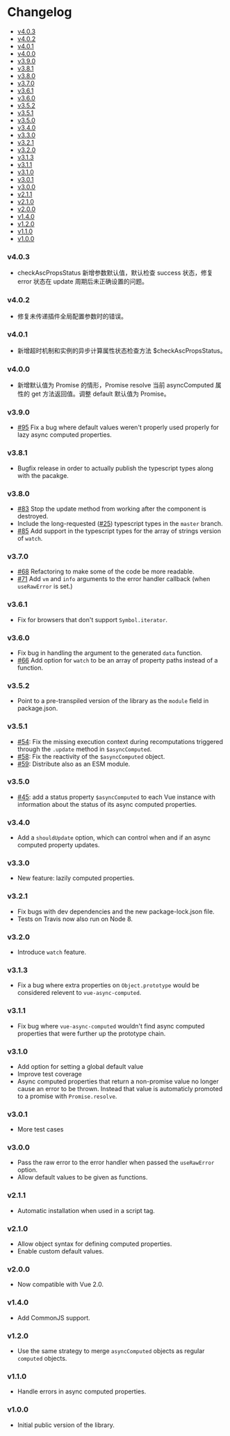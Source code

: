 <!-- START doctoc generated TOC please keep comment here to allow auto update -->
<!-- DON'T EDIT THIS SECTION, INSTEAD RE-RUN doctoc TO UPDATE -->
# Changelog

- [v4.0.3](#v403)
- [v4.0.2](#v402)
- [v4.0.1](#v401)
- [v4.0.0](#v400)
- [v3.9.0](#v390)
- [v3.8.1](#v381)
- [v3.8.0](#v380)
- [v3.7.0](#v370)
- [v3.6.1](#v361)
- [v3.6.0](#v360)
- [v3.5.2](#v352)
- [v3.5.1](#v351)
- [v3.5.0](#v350)
- [v3.4.0](#v340)
- [v3.3.0](#v330)
- [v3.2.1](#v321)
- [v3.2.0](#v320)
- [v3.1.3](#v313)
- [v3.1.1](#v311)
- [v3.1.0](#v310)
- [v3.0.1](#v301)
- [v3.0.0](#v300)
- [v2.1.1](#v211)
- [v2.1.0](#v210)
- [v2.0.0](#v200)
- [v1.4.0](#v140)
- [v1.2.0](#v120)
- [v1.1.0](#v110)
- [v1.0.0](#v100)

<!-- END doctoc generated TOC please keep comment here to allow auto update -->
### v4.0.3

- checkAscPropsStatus 新增参数默认值，默认检查 success 状态，修复 error 状态在 update 周期后未正确设置的问题。

### v4.0.2

- 修复未传递插件全局配置参数时的错误。

### v4.0.1

- 新增超时机制和实例的异步计算属性状态检查方法 $checkAscPropsStatus。

### v4.0.0

- 新增默认值为 Promise 的情形，Promise resolve 当前 asyncComputed 属性的 get 方法返回值。调整 default 默认值为 Promise。

### v3.9.0

- [#95](https://github.com/foxbenjaminfox/vue-async-computed/pull/95) Fix a bug where default values weren't properly used properly for lazy async computed properties.

### v3.8.1

- Bugfix release in order to actually publish the typescript types along with the pacakge.

### v3.8.0

- [#83](https://github.com/foxbenjaminfox/vue-async-computed/pull/83) Stop the update method from working after the component is destroyed.
- Include the long-requested ([#25](https://github.com/foxbenjaminfox/vue-async-computed/issues/25)) typescript types in the `master` branch.
- [#85](https://github.com/foxbenjaminfox/vue-async-computed/pull/85) Add support in the typescript types for the array of strings version of `watch`.

### v3.7.0

- [#68](https://github.com/foxbenjaminfox/vue-async-computed/pull/68) Refactoring to make some of the code be more readable.
- [#71](https://github.com/foxbenjaminfox/vue-async-computed/pull/71) Add `vm` and `info` arguments to the error handler callback (when `useRawError` is set.)

### v3.6.1

- Fix for browsers that don't support `Symbol.iterator`.

### v3.6.0

- Fix bug in handling the argument to the generated `data` function.
- [#66](https://github.com/foxbenjaminfox/vue-async-computed/pull/66) Add option for `watch` to be an array of property paths instead of a function.

### v3.5.2

- Point to a pre-transpiled version of the library as the `module` field in package.json.

### v3.5.1

- [#54](https://github.com/foxbenjaminfox/vue-async-computed/pull/54): Fix the missing execution context during recomputations triggered through the `.update` method in `$asyncComputed`.
- [#58](https://github.com/foxbenjaminfox/vue-async-computed/pull/58): Fix the reactivity of the `$asyncComputed` object.
- [#59](https://github.com/foxbenjaminfox/vue-async-computed/pull/59): Distribute also as an ESM module.

### v3.5.0

- [#45](https://github.com/foxbenjaminfox/vue-async-computed/pull/45): add a status property `$asyncComputed` to each Vue instance with information about the status
    of its async computed properties.

### v3.4.0

- Add a `shouldUpdate` option, which can control when and if
    an async computed property updates.

### v3.3.0

- New feature: lazily computed properties.

### v3.2.1

- Fix bugs with dev dependencies and the new package-lock.json file.
- Tests on Travis now also run on Node 8.

### v3.2.0

- Introduce `watch` feature.

### v3.1.3

- Fix a bug where extra properties on `Object.prototype` would be
    considered relevent to `vue-async-computed`.

### v3.1.1

- Fix bug where `vue-async-computed` wouldn't find async computed
    properties that were further up the prototype chain.

### v3.1.0

- Add option for setting a global default value
- Improve test coverage
- Async computed properties that return a non-promise value no longer cause
    an error to be thrown. Instead that value is automaticly promoted to a
    promise with `Promise.resolve`.

### v3.0.1

- More test cases

### v3.0.0

- Pass the raw error to the error handler when passed the `useRawError` option.
- Allow default values to be given as functions.

### v2.1.1

- Automatic installation when used in a script tag.

### v2.1.0

- Allow object syntax for defining computed properties.
- Enable custom default values.

### v2.0.0

- Now compatible with Vue 2.0.

### v1.4.0

- Add CommonJS support.

### v1.2.0

- Use the same strategy to merge `asyncComputed` objects as regular `computed` objects.

### v1.1.0

- Handle errors in async computed properties.

### v1.0.0

- Initial public version of the library.
